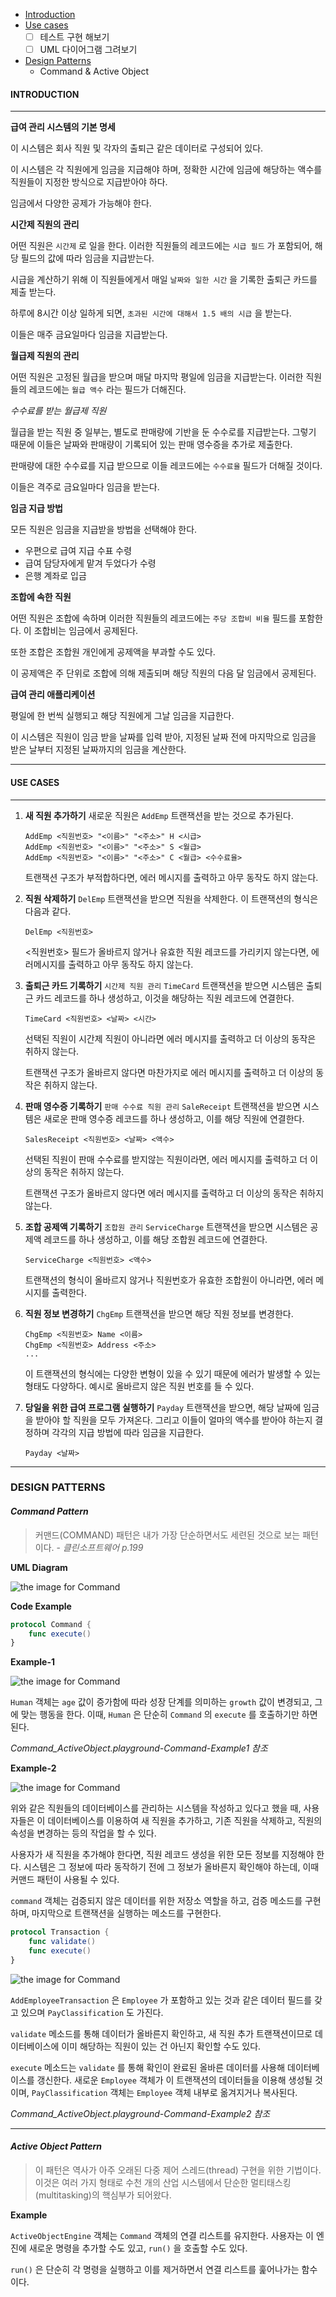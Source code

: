 - [Introduction](#INTRODUCTION)  
- [Use cases](#USE-CASES)
	- [ ] 테스트 구현 해보기
	- [ ] UML 다이어그램 그려보기
- [Design Patterns](#DESIGN-PATTERNS)
	- Command & Active Object

#### INTRODUCTION

---

**급여 관리 시스템의 기본 명세**

이 시스템은 회사 직원 및 각자의 출퇴근 같은 데이터로 구성되어 있다. 

이 시스템은 각 직원에게 임금을 지급해야 하며, 정확한 시간에 임금에 해당하는 액수를 직원들이 지정한 방식으로 지급받아야 하다. 

임금에서 다양한 공제가 가능해야 한다. 

**시간제 직원의 관리**

어떤 직원은 `시간제` 로 일을 한다. 이러한 직원들의 레코드에는 `시급 필드` 가 포함되어, 해당 필드의 값에 따라 임금을 지급받는다. 

시급을 계산하기 위해 이 직원들에게서 매일 `날짜와 일한 시간` 을 기록한 출퇴근 카드를 제출 받는다. 

하루에 8시간 이상 일하게 되면, `초과된 시간에 대해서 1.5 배의 시급` 을 받는다.

이들은 매주 금요일마다 임금을 지급받는다.

**월급제 직원의 관리**

어떤 직원은 고정된 월급을 받으며 매달 마지막 평일에 임금을 지급받는다. 
이러한 직원들의 레코드에는 `월급 액수` 라는 필드가 더해진다. 

*수수료를 받는 월급제 직원*

월급을 받는 직원 중 일부는, 별도로 판매량에 기반을 둔 수수로를 지급받는다. 
그렇기 때문에 이들은 날짜와 판매량이 기록되어 있는 판매 영수증을 추가로 제출한다. 

판매량에 대한 수수료를 지급 받으므로 이들 레코드에는 `수수료율` 필드가 더해질 것이다. 

이들은 격주로 금요일마다 임금을 받는다.

**임금 지급 방법**

모든 직원은 임금을 지급받을 방법을 선택해야 한다. 
- 우편으로 급여 지급 수표 수령
- 급여 담당자에게 맡겨 두었다가 수령
- 은행 계좌로 입금

**조합에 속한 직원**

어떤 직원은 조합에 속하며 이러한 직원들의 레코드에는 `주당 조합비 비율` 필드를 포함한다. 이 조합비는 임금에서 공제된다. 

또한 조합은 조합원 개인에게 공제액을 부과할 수도 있다. 

이 공제액은 주 단위로 조합에 의해 제출되며 해당 직원의 다음 달 임금에서 공제된다. 

**급여 관리 애플리케이션**

평일에 한 번씩 실행되고 해당 직원에게 그날 임금을 지급한다.

이 시스템은 직원이 임금 받을 날짜를 입력 받아, 지정된 날짜 전에 마지막으로 임금을 받은 날부터 지정된 날짜까지의 임금을 계산한다. 

---

#### USE CASES

---

1. **새 직원 추가하기**
새로운 직원은 `AddEmp` 트랜잭션을 받는 것으로 추가된다. 
	```
	AddEmp <직원번호> "<이름>" "<주소>" H <시급>
	AddEmp <직원번호> "<이름>" "<주소>" S <월급>
	AddEmp <직원번호> "<이름>" "<주소>" C <월급> <수수료율>
	```
	트랜잭션 구조가 부적합하다면, 에러 메시지를 출력하고 아무 동작도 하지 않는다. 
	
2. **직원 삭제하기**
	`DelEmp` 트랜잭션을 받으면 직원을 삭제한다. 이 트랜잭션의 형식은 다음과 같다.
	```
	DelEmp <직원번호>
	```
	<직원번호> 필드가 올바르지 않거나 유효한 직원 레코드를 가리키지 않는다면, 에러메시지를 출력하고 아무 동작도 하지 않는다.
3. **출퇴근 카드 기록하기** `시간제 직원 관리`
	`TimeCard` 트랜잭션을 받으면 시스템은 출퇴근 카드 레코드를 하나 생성하고, 이것을 해당하는 직원 레코드에 연결한다. 
	```
	TimeCard <직원번호> <날짜> <시간>
	```
	선택된 직원이 시간제 직원이 아니라면 에러 메시지를 출력하고 더 이상의 동작은 취하지 않는다. 

	트랜잭션 구조가 올바르지 않다면 마찬가지로 에러 메시지를 출력하고 더 이상의 동작은 취하지 않는다. 
4. **판매 영수증 기록하기** `판매 수수료 직원 관리`
`SaleReceipt` 트랜잭션을 받으면 시스템은 새로운 판매 영수증 레코드를 하나 생성하고, 이를 해당 직원에 연결한다. 
	```
	SalesReceipt <직원번호> <날짜> <액수>
	```
	선택된 직원이 판매 수수료를 받지않는 직원이라면, 에러 메시지를 출력하고 더 이상의 동작은 취하지 않는다. 

	트랜잭션 구조가 올바르지 않다면 에러 메시지를 출력하고 더 이상의 동작은 취하지 않는다. 

5. **조합 공제액 기록하기** `조합원 관리`
	`ServiceCharge` 트랜잭션을 받으면 시스템은 공제액 레코드를 하나 생성하고, 이를 해당 조합원 레코드에 연결한다. 
	```
	ServiceCharge <직원번호> <액수>
	```
	트랜잭션의 형식이 올바르지 않거나 직원번호가 유효한 조합원이 아니라면, 에러 메시지를 출력한다.
6. **직원 정보 변경하기**
	`ChgEmp` 트랜잭션을 받으면 해당 직원 정보를 변경한다. 
	```
	ChgEmp <직원번호> Name <이름>
	ChgEmp <직원번호> Address <주소>
	...
	```
	이 트랜잭션의 형식에는 다양한 변형이 있을 수 있기 때문에 에러가 발생할 수 있는 형태도 다양하다. 
	예시로 올바르지 않은 직원 번호를 들 수 있다. 
7. **당일을 위한 급여 프로그램 실행하기**
	`Payday` 트랜잭션을 받으면, 해당 날짜에 임금을 받아야 할 직원을 모두 가져온다. 그리고 이들이 얼마의 액수를 받아야 하는지 결정하며 각각의 지급 방법에 따라 임금을 지급한다. 
	```
	Payday <날짜>
	```

---
### DESIGN PATTERNS

#### ***Command*** *Pattern*

> 커맨드(COMMAND) 패턴은 내가 가장 단순하면서도 세련된 것으로 보는 패턴이다. - *클린소프트웨어 p.199*

**UML Diagram**

![the image for Command](https://github.com/sangeui/Payroll-system/blob/master/Resources/Command.png)  
 
**Code Example**
```swift
protocol Command {
	func execute()
}
```

**Example-1**

![the image for Command](https://github.com/sangeui/Payroll-system/blob/master/Resources/CommandExample.png)

`Human` 객체는 `age` 값이 증가함에 따라 성장 단계를 의미하는 `growth` 값이 변경되고, 그에 맞는 행동을 한다. 
이때, `Human` 은 단순히 `Command` 의 `execute` 를 호출하기만 하면 된다. 

*Command_ActiveObject.playground-Command-Example1 참조*

**Example-2**

![the image for Command](https://github.com/sangeui/Payroll-system/blob/master/Resources/CommandExample2.png)

위와 같은 직원들의 데이터베이스를 관리하는 시스템을 작성하고 있다고 했을 때, 사용자들은 이 데이터베이스를 이용하여 새 직원을 추가하고, 기존 직원을 삭제하고, 직원의 속성을 변경하는 등의 작업을 할 수 있다. 

사용자가 새 직원을 추가해야 한다면, 직원 레코드 생성을 위한 모든 정보를 지정해야 한다. 시스템은 그 정보에 따라 동작하기 전에 그 정보가 올바른지 확인해야 하는데, 이때 커맨드 패턴이 사용될 수 있다. 

`command` 객체는 검증되지 않은 데이터를 위한 저장소 역할을 하고, 검증 메소드를 구현하며, 마지막으로 트랜잭션을 실행하는 메소드를 구현한다. 

```swift
protocol Transaction {
	func validate()
	func execute()
}
```

![the image for Command](https://github.com/sangeui/Payroll-system/blob/master/Resources/CommandExample3.png)

`AddEmployeeTransaction` 은 `Employee` 가 포함하고 있는 것과 같은 데이터 필드를 갖고 있으며 `PayClassification` 도 가진다.

`validate` 메소드를 통해 데이터가 올바른지 확인하고, 새 직원 추가 트랜잭션이므로 데이터베이스에 이미 해당하는 직원이 있는 건 아닌지 확인할 수도 있다. 

`execute` 메소드는 `validate` 를 통해 확인이 완료된 올바른 데이터를 사용해 데이터베이스를 갱신한다. 새로운 `Employee` 객체가 이 트랜잭션의 데이터들을 이용해 생성될 것이며, `PayClassification` 객체는 `Employee` 객체 내부로 옮겨지거나 복사된다. 

*Command_ActiveObject.playground-Command-Example2 참조*

---

#### ***Active Object*** *Pattern*

> 이 패턴은 역사가 아주 오래된 다중 제어 스레드(thread) 구현을 위한 기법이다. 이것은 여러 가지 형태로 수천 개의 산업 시스템에서 단순한 멀티태스킹(multitasking)의 핵심부가 되어왔다. 

**Example**

`ActiveObjectEngine` 객체는 `Command` 객체의 연결 리스트를 유지한다. 사용자는 이 엔진에 새로운 명령을 추가할 수도 있고, `run()` 을 호출할 수도 있다. 

`run()` 은 단순히 각 명령을 실행하고 이를 제거하면서 연결 리스트를 훑어나가는 함수이다. 



